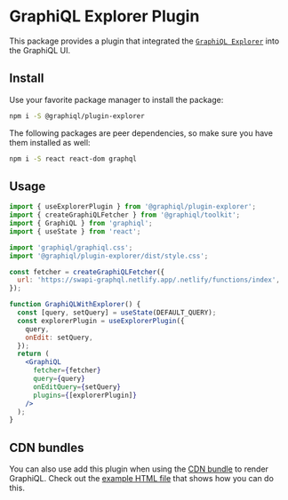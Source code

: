 # GraphiQL Explorer Plugin

This package provides a plugin that integrated the [`GraphiQL Explorer`](https://github.com/OneGraph/graphiql-explorer) into the GraphiQL UI.

## Install

Use your favorite package manager to install the package:

```sh
npm i -S @graphiql/plugin-explorer
```

The following packages are peer dependencies, so make sure you have them installed as well:

```sh
npm i -S react react-dom graphql
```

## Usage

```jsx
import { useExplorerPlugin } from '@graphiql/plugin-explorer';
import { createGraphiQLFetcher } from '@graphiql/toolkit';
import { GraphiQL } from 'graphiql';
import { useState } from 'react';

import 'graphiql/graphiql.css';
import '@graphiql/plugin-explorer/dist/style.css';

const fetcher = createGraphiQLFetcher({
  url: 'https://swapi-graphql.netlify.app/.netlify/functions/index',
});

function GraphiQLWithExplorer() {
  const [query, setQuery] = useState(DEFAULT_QUERY);
  const explorerPlugin = useExplorerPlugin({
    query,
    onEdit: setQuery,
  });
  return (
    <GraphiQL
      fetcher={fetcher}
      query={query}
      onEditQuery={setQuery}
      plugins={[explorerPlugin]}
    />
  );
}
```

## CDN bundles

You can also use add this plugin when using the [CDN bundle](../../examples/graphiql-cdn) to render GraphiQL. Check out the [example HTML file](examples/index.html) that shows how you can do this.
